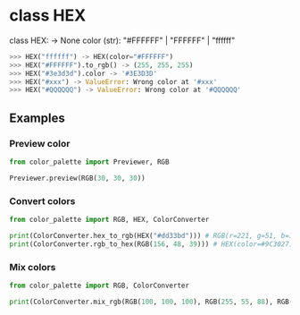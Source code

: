 # class HEX
class HEX: -> None
    color (str): "#FFFFFF" | "FFFFFF" | "ffffff"

```python
>>> HEX("ffffff") -> HEX(color="#FFFFFF")
>>> HEX("#FFFFFF").to_rgb() -> (255, 255, 255)
>>> HEX("#3e3d3d").color -> '#3E3D3D'
>>> HEX("#xxx") -> ValueError: Wrong color at '#xxx'
>>> HEX("#QQQQQQ") -> ValueError: Wrong color at '#QQQQQQ'
```


<h2>Examples</h2>
<h3>Preview color</h3>

```python
from color_palette import Previewer, RGB

Previewer.preview(RGB(30, 30, 30))
```
<h3>Convert colors</h3>

```python
from color_palette import RGB, HEX, ColorConverter

print(ColorConverter.hex_to_rgb(HEX("#dd33bd"))) # RGB(r=221, g=51, b=189)
print(ColorConverter.rgb_to_hex(RGB(156, 48, 39))) # HEX(color=#9C3027)
```
<h3>Mix colors</h3>

```python
from color_palette import RGB, ColorConverter

print(ColorConverter.mix_rgb(RGB(100, 100, 100), RGB(255, 55, 88), RGB(79, 23, 54))) # RGB(r=144, g=59, b=80)
```
